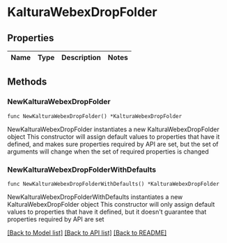 # KalturaWebexDropFolder

## Properties

Name | Type | Description | Notes
------------ | ------------- | ------------- | -------------

## Methods

### NewKalturaWebexDropFolder

`func NewKalturaWebexDropFolder() *KalturaWebexDropFolder`

NewKalturaWebexDropFolder instantiates a new KalturaWebexDropFolder object
This constructor will assign default values to properties that have it defined,
and makes sure properties required by API are set, but the set of arguments
will change when the set of required properties is changed

### NewKalturaWebexDropFolderWithDefaults

`func NewKalturaWebexDropFolderWithDefaults() *KalturaWebexDropFolder`

NewKalturaWebexDropFolderWithDefaults instantiates a new KalturaWebexDropFolder object
This constructor will only assign default values to properties that have it defined,
but it doesn't guarantee that properties required by API are set


[[Back to Model list]](../README.md#documentation-for-models) [[Back to API list]](../README.md#documentation-for-api-endpoints) [[Back to README]](../README.md)


